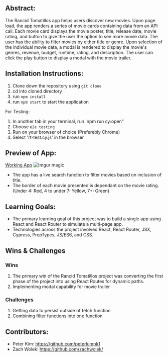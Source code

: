 ## Abstract:
[//]: <> (Briefly describe what you built and its features. What problem is the app solving? How does this application solve that problem?)
The Rancid Tomatillos app helps users discover new movies. Upon page load, the app renders a series of movie cards containing data from an API call. Each movie card displays the movie poster, title, release date, movie rating, and button to give the user the option to see more movie data. The user has the ability to filter movies by either title or genre. Upon selection of the individual movie data, a modal is rendered to display the movie's genres, revenue, budget, runtime, rating, and description. The user can click the play button to display a modal with the movie trailer. 

## Installation Instructions:
[//]: <> (What steps does a person have to take to get your app cloned down and running?)
1) Clone down the repository using `git clone`
2) cd into cloned directory
3) run `npm install`
4) run `npm start` to start the application

For Testing:
1) In another tab in your terminal, run 'npm run cy:open" 
2) Choose `e2e testing`
3) Run on your browser of choice (Preferebly Chrome)
4) Select 'rt-test.cy.js' in the browser

## Preview of App:
[//]: <> (Provide ONE gif or screenshot of your application - choose the "coolest" piece of functionality to show off.)
[Working App](https://rancid-tomatillos-aj2lcyd2t-peterkims-projects.vercel.app/)
![Imgur magic](https://github.com/user-attachments/assets/03660375-391d-4229-9824-eae691f29ab4)

- The app has a live search function to filter movies based on inclusion of title. 
- The border of each movie presented is dependant on the movie rating. <br>(Under 4: Red, 4 to under 7: Yellow, 7+: Green)

## Learning Goals:
[//]: <> (What were the learning goals of this project? What tech did you work with?)
- The primary learning goal of this project was to build a single app using React and React Router to simulate a multi-page app.  
- Technologies across the project involved React, React Router, JSX, Cypress, PropTypes, JS/ES6, and CSS. 


## Wins & Challenges 
[//]: <> (What are 2-3 wins you have from this project? What were some challenges you faced - and how did you get over them?)
### Wins
1) The primary win of the Rancid Tomatillos project was converting the first phase of the project into using React Routes for dynamic paths. 
2) Implementing modal capability for movie trailer

### Challenges
1) Getting data to persist outside of fetch function
2) Combining filter functions into one function

## Contributors:
[//]: <> (Who worked on this application? Link to their GitHubs.)
- Peter Kim: https://github.com/peterkimpk1
- Zach Wolek: https://github.com/zachwolek/
